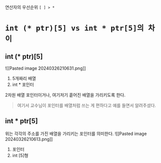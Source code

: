 
연산자의 우선순위 `[ ] > *`
# `int (* ptr)[5] vs int * ptr[5]의 차이`
## int (* ptr)[5]
![[Pasted image 20240326210631.png]]

1. 5개짜리 배열
2. int * 포인터

2차원 배열 포인터이거나, 여기저기 흩어진 배열을 가리키도록 한다.

> 여기서 교수님이 포인터를 배열처럼 쓰는 게 편하다고 예를 들면서 알려주셨다.

##  int * ptr[5]
위는 각각의 주소를 가진 배열을 가리키는 포인터를 의미한다.
![[Pasted image 20240326210613.png]]
1. 포인터
2. int [5]형
